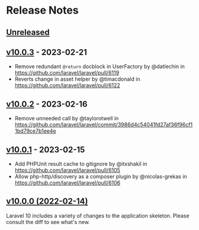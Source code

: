 # Release Notes

## [Unreleased](https://github.com/laravel/laravel/compare/v10.0.3...10.x)

## [v10.0.3](https://github.com/laravel/laravel/compare/v10.0.2...v10.0.3) - 2023-02-21

- Remove redundant `@return` docblock in UserFactory by @datlechin in https://github.com/laravel/laravel/pull/6119
- Reverts change in asset helper by @timacdonald in https://github.com/laravel/laravel/pull/6122

## [v10.0.2](https://github.com/laravel/laravel/compare/v10.0.1...v10.0.2) - 2023-02-16

- Remove unneeded call by @taylorotwell
  in https://github.com/laravel/laravel/commit/3986d4c54041fd27af36f96cf11bd79ce7b1ee4e

## [v10.0.1](https://github.com/laravel/laravel/compare/v10.0.0...v10.0.1) - 2023-02-15

- Add PHPUnit result cache to gitignore by @itxshakil in https://github.com/laravel/laravel/pull/6105
- Allow php-http/discovery as a composer plugin by @nicolas-grekas in https://github.com/laravel/laravel/pull/6106

## [v10.0.0 (2022-02-14)](https://github.com/laravel/laravel/compare/v9.5.2...v10.0.0)

Laravel 10 includes a variety of changes to the application skeleton. Please consult the diff to see what's new.
